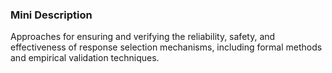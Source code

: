 ### Mini Description

Approaches for ensuring and verifying the reliability, safety, and effectiveness of response selection mechanisms, including formal methods and empirical validation techniques.
